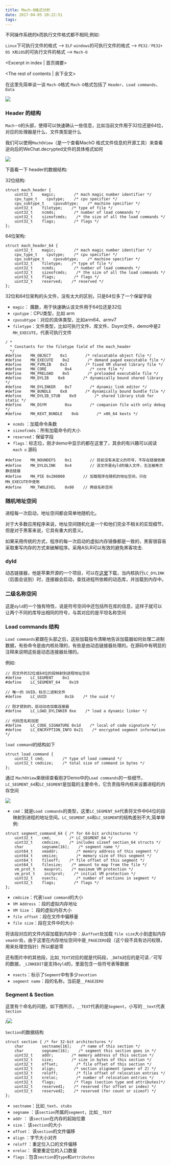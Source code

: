 ```yaml
---
title: Mach-O格式分析
date: 2017-04-05 20:22:51
tags:
---
```


不同操作系统的k而执行文件格式都不相同,例如:

`Linux`下可执行文件的格式 --> `ELF`
`windows`的可执行文件的格式 --> `PE32／PE32+`
`OS X和iOS`的可执行文件的格式 --> `Mach-O`

<Excerpt in index | 首页摘要>
 <!-- more -->
<The rest of contents | 余下全文>

在这里先简单谈一谈 `Mach-O`格式
`Mach-O`格式包括了 `Header`、`Load commands`、`Data`

![](/img/Mach-O.jpg)

###  Header 的结构

`Mach－O`的头部，使得可以快速确认一些信息，比如当前文件用于32位还是64位，对应的处理器是什么、文件类型是什么

我们可以使用`MachOView`（是一个查看MachO 格式文件信息的开源工具）来查看逆向后的WeChat.decrypted文件的具体格式如何

![](/img/mach-oHeader.png)

下面看一下 header的数据结构:

32位结构:
```
struct mach_header {
    uint32_t    magic;        /* mach magic number identifier */
    cpu_type_t    cputype;    /* cpu specifier */
    cpu_subtype_t    cpusubtype;    /* machine specifier */
    uint32_t    filetype;    /* type of file */
    uint32_t    ncmds;        /* number of load commands */
    uint32_t    sizeofcmds;    /* the size of all the load commands */
    uint32_t    flags;        /* flags */
};
```
64位架构:

```
struct mach_header_64 {
    uint32_t    magic;        /* mach magic number identifier */
    cpu_type_t    cputype;    /* cpu specifier */
    cpu_subtype_t    cpusubtype;    /* machine specifier */
    uint32_t    filetype;    /* type of file */
    uint32_t    ncmds;        /* number of load commands */
    uint32_t    sizeofcmds;    /* the size of all the load commands */
    uint32_t    flags;        /* flags */
    uint32_t    reserved;    /* reserved */
};

```
32位和64位架构的头文件，没有太大的区别，只是64位多了一个保留字段
* `magic`：  魔数，用于快速确认该文件用于64位还是32位
* `cputype`：CPU类型，比如 arm
* `cpusubtype`：对应的具体类型，比如arm64、armv7
* `filetype`：文件类型，比如可执行文件、库文件、Dsym文件，demo中是2 `MH_EXECUTE`，代表可执行文件

```
/ *
  * Constants for the filetype field of the mach_header
  */
#define    MH_OBJECT    0x1        /* relocatable object file */
#define    MH_EXECUTE    0x2        /* demand paged executable file */
#define    MH_FVMLIB    0x3        /* fixed VM shared library file */
#define    MH_CORE        0x4        /* core file */
#define    MH_PRELOAD    0x5        /* preloaded executable file */
#define    MH_DYLIB    0x6        /* dynamically bound shared library */
#define    MH_DYLINKER    0x7        /* dynamic link editor */
#define    MH_BUNDLE    0x8        /* dynamically bound bundle file */
#define    MH_DYLIB_STUB    0x9        /* shared library stub for static */
#define    MH_DSYM        0xa        /* companion file with only debug */
#define    MH_KEXT_BUNDLE    0xb        /* x86_64 kexts */
```

* `ncmds` ：加载命令条数
* `sizeofcmds`：所有加载命令的大小
* `reserved`：保留字段
* `flags`：标志位，刚才demo中显示的都在这里了，其余的有兴趣可以阅读 `mach o` 源码

```
#define    MH_NOUNDEFS    0x1        // 目前没有未定义的符号，不存在链接依赖
#define    MH_DYLDLINK    0x4        // 该文件是dyld的输入文件，无法被再次静态链接
#define    MH_PIE 0x200000        // 加载程序在随机的地址空间，只在 MH_EXECUTE中使用
#define    MH_TWOLEVEL    0x80    // 两级名称空间
```

### 随机地址空间
进程每一次启动，地址空间都会简单地随机化。

对于大多数应用程序来说，地址空间随机化是一个和他们完全不相关的实现细节，但是对于黑客来说，它具有重大的意义。

如果采用传统的方式，程序的每一次启动的虚拟内存镜像都是一致的，黑客很容易采取重写内存的方式来破解程序。采用ASLR可以有效的避免黑客攻击.

### dyld

动态链接器，他是苹果开源的一个项目，可以在[这里](http://opensource.apple.com/tarballs/dyld/dyld-360.18.tar.gz)下载，当内核执行`LC_DYLINK`（后面会说到）时，连接器会启动，查找进程所依赖的动态库，并加载到内存中。

### 二级名称空间

这是`dyld`的一个独有特性，说是符号空间中还包括所在库的信息，这样子就可以让两个不同的库导出相同的符号，与其对应的是平坦名称空间

### Load commands 结构
`Load commands`紧跟在头部之后，这些加载指令清晰地告诉加载器如何处理二进制数据，有些命令是由内核处理的，有些是由动态链接器处理的。在源码中有明显的注释来说明这些是动态连接器处理的。

例如:
```
// 将文件的32位或64位的段映射到进程地址空间
#define    LC_SEGMENT    0x1    
#define    LC_SEGMENT_64    0x19    

// 唯一的 UUID，标示二进制文件
#define    LC_UUID        0x1b    /* the uuid */

// 刚才提到的，启动动态加载连接器
#define    LC_LOAD_DYLINKER 0xe    /* load a dynamic linker */

// 代码签名和加密
#define    LC_CODE_SIGNATURE 0x1d    /* local of code signature */
#define    LC_ENCRYPTION_INFO 0x21    /* encrypted segment information */
```

`load command`的结构如下

```
struct load_command {
    uint32_t cmd;        /* type of load command */
    uint32_t cmdsize;    /* total size of command in bytes */
};
```

通过 `MachOView`来继续查看刚才Demo中的`Load commands`的一些细节，`LC_SEGMENT_64`和`LC_SEGMENT`是加载的主要命令，它负责指导内核来设置进程的内存空间

![](/img/mach-oLoadCommand.png)

* `cmd`：就是`Load commands`的类型，这里`LC_SEGMENT_64`代表将文件中64位的段映射到进程的地址空间。`LC_SEGMENT_64`和`LC_SEGMENT`的结构差别不大,简单举例:

```
struct segment_command_64 { /* for 64-bit architectures */
    uint32_t    cmd;        /* LC_SEGMENT_64 */
    uint32_t    cmdsize;    /* includes sizeof section_64 structs */
    char        segname[16];    /* segment name */
    uint64_t    vmaddr;        /* memory address of this segment */
    uint64_t    vmsize;        /* memory size of this segment */
    uint64_t    fileoff;    /* file offset of this segment */
    uint64_t    filesize;    /* amount to map from the file */
    vm_prot_t    maxprot;    /* maximum VM protection */
    vm_prot_t    initprot;    /* initial VM protection */
    uint32_t    nsects;        /* number of sections in segment */
    uint32_t    flags;        /* flags */
};
```
* `cmdsize`：代表`load command`的大小
* `VM Address` ：段的虚拟内存地址
* `VM Size` ： 段的虚拟内存大小
* `file offset`：段在文件中偏移量
* `file size`：段在文件中的大小

将该段对应的文件内容加载到内存中：从`offset`处加载 `file size`大小到虚拟内存 `vmaddr`处，由于这里在内存地址空间中是`_PAGEZERO`段（这个段不具有访问权限，用来处理空指针）所以都是零

还有图片中的其他段，比如`_TEXT`对应的就是代码段，`_DATA`对应的是可读／可写的数据，`_LINKEDIT`是支持`dyld`的，里面包含一些符号表等数据

* `nsects`：标示了`Segment`中有多少`secetion`
* `segment name`：段的名称，当前是`__PAGEZERO`

### Segment & Section
这里有个命名的问题，如下图所示，`__TEXT`代表的是`Segment`，小写的`__text`代表 `Section`

/![](/img/mach-oSection.png)

`Section`的数据结构

```
struct section { /* for 32-bit architectures */
    char        sectname[16];    /* name of this section */
    char        segname[16];    /* segment this section goes in */
    uint32_t    addr;        /* memory address of this section */
    uint32_t    size;        /* size in bytes of this section */
    uint32_t    offset;        /* file offset of this section */
    uint32_t    align;        /* section alignment (power of 2) */
    uint32_t    reloff;        /* file offset of relocation entries */
    uint32_t    nreloc;        /* number of relocation entries */
    uint32_t    flags;        /* flags (section type and attributes)*/
    uint32_t    reserved1;    /* reserved (for offset or index) */
    uint32_t    reserved2;    /* reserved (for count or sizeof) */
};

```
* `sectname`：比如`_text`、`stubs`
* `segname` ：该`section`所属的`segment`，比如`__TEXT`
* `addr` ： 该`section`在内存的起始位置
* `size`： 该`section`的大小
* `offset`： 该`section`的文件偏移
* `align` ：字节大小对齐
* `reloff` ：重定位入口的文件偏移
* `nreloc`： 需要重定位的入口数量
* `flags`：包含`section`的`type`和`attributes`
